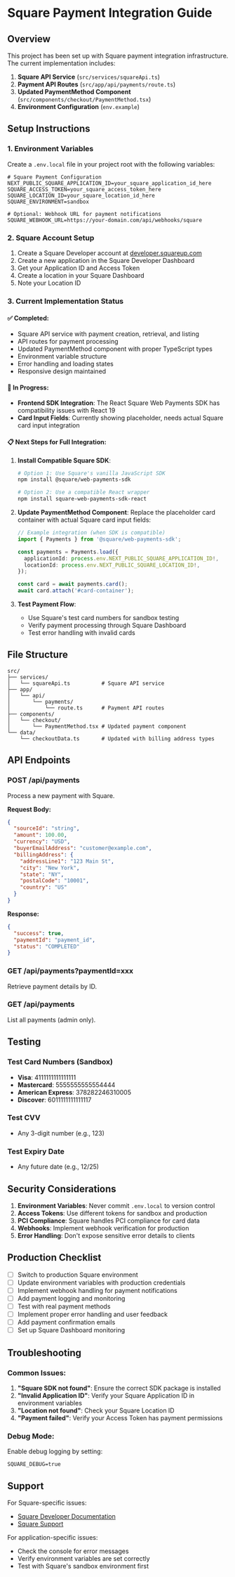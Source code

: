 # Square Payment Integration Guide

## Overview
This project has been set up with Square payment integration infrastructure. The current implementation includes:

1. **Square API Service** (`src/services/squareApi.ts`)
2. **Payment API Routes** (`src/app/api/payments/route.ts`)
3. **Updated PaymentMethod Component** (`src/components/checkout/PaymentMethod.tsx`)
4. **Environment Configuration** (`env.example`)

## Setup Instructions

### 1. Environment Variables
Create a `.env.local` file in your project root with the following variables:

```env
# Square Payment Configuration
NEXT_PUBLIC_SQUARE_APPLICATION_ID=your_square_application_id_here
SQUARE_ACCESS_TOKEN=your_square_access_token_here
SQUARE_LOCATION_ID=your_square_location_id_here
SQUARE_ENVIRONMENT=sandbox

# Optional: Webhook URL for payment notifications
SQUARE_WEBHOOK_URL=https://your-domain.com/api/webhooks/square
```

### 2. Square Account Setup
1. Create a Square Developer account at [developer.squareup.com](https://developer.squareup.com)
2. Create a new application in the Square Developer Dashboard
3. Get your Application ID and Access Token
4. Create a location in your Square Dashboard
5. Note your Location ID

### 3. Current Implementation Status

#### ✅ Completed:
- Square API service with payment creation, retrieval, and listing
- API routes for payment processing
- Updated PaymentMethod component with proper TypeScript types
- Environment variable structure
- Error handling and loading states
- Responsive design maintained

#### 🔄 In Progress:
- **Frontend SDK Integration**: The React Square Web Payments SDK has compatibility issues with React 19
- **Card Input Fields**: Currently showing placeholder, needs actual Square card input integration

#### 📋 Next Steps for Full Integration:

1. **Install Compatible Square SDK**:
   ```bash
   # Option 1: Use Square's vanilla JavaScript SDK
   npm install @square/web-payments-sdk
   
   # Option 2: Use a compatible React wrapper
   npm install square-web-payments-sdk-react
   ```

2. **Update PaymentMethod Component**:
   Replace the placeholder card container with actual Square card input fields:

   ```typescript
   // Example integration (when SDK is compatible)
   import { Payments } from '@square/web-payments-sdk';
   
   const payments = Payments.load({
     applicationId: process.env.NEXT_PUBLIC_SQUARE_APPLICATION_ID!,
     locationId: process.env.NEXT_PUBLIC_SQUARE_LOCATION_ID!,
   });
   
   const card = await payments.card();
   await card.attach('#card-container');
   ```

3. **Test Payment Flow**:
   - Use Square's test card numbers for sandbox testing
   - Verify payment processing through Square Dashboard
   - Test error handling with invalid cards

## File Structure

```
src/
├── services/
│   └── squareApi.ts          # Square API service
├── app/
│   └── api/
│       └── payments/
│           └── route.ts      # Payment API routes
├── components/
│   └── checkout/
│       └── PaymentMethod.tsx # Updated payment component
└── data/
    └── checkoutData.ts       # Updated with billing address types
```

## API Endpoints

### POST /api/payments
Process a new payment with Square.

**Request Body:**
```json
{
  "sourceId": "string",
  "amount": 100.00,
  "currency": "USD",
  "buyerEmailAddress": "customer@example.com",
  "billingAddress": {
    "addressLine1": "123 Main St",
    "city": "New York",
    "state": "NY",
    "postalCode": "10001",
    "country": "US"
  }
}
```

**Response:**
```json
{
  "success": true,
  "paymentId": "payment_id",
  "status": "COMPLETED"
}
```

### GET /api/payments?paymentId=xxx
Retrieve payment details by ID.

### GET /api/payments
List all payments (admin only).

## Testing

### Test Card Numbers (Sandbox)
- **Visa**: 4111111111111111
- **Mastercard**: 5555555555554444
- **American Express**: 378282246310005
- **Discover**: 6011111111111117

### Test CVV
- Any 3-digit number (e.g., 123)

### Test Expiry Date
- Any future date (e.g., 12/25)

## Security Considerations

1. **Environment Variables**: Never commit `.env.local` to version control
2. **Access Tokens**: Use different tokens for sandbox and production
3. **PCI Compliance**: Square handles PCI compliance for card data
4. **Webhooks**: Implement webhook verification for production
5. **Error Handling**: Don't expose sensitive error details to clients

## Production Checklist

- [ ] Switch to production Square environment
- [ ] Update environment variables with production credentials
- [ ] Implement webhook handling for payment notifications
- [ ] Add payment logging and monitoring
- [ ] Test with real payment methods
- [ ] Implement proper error handling and user feedback
- [ ] Add payment confirmation emails
- [ ] Set up Square Dashboard monitoring

## Troubleshooting

### Common Issues:

1. **"Square SDK not found"**: Ensure the correct SDK package is installed
2. **"Invalid Application ID"**: Verify your Square Application ID in environment variables
3. **"Location not found"**: Check your Square Location ID
4. **"Payment failed"**: Verify your Access Token has payment permissions

### Debug Mode:
Enable debug logging by setting:
```env
SQUARE_DEBUG=true
```

## Support

For Square-specific issues:
- [Square Developer Documentation](https://developer.squareup.com/docs)
- [Square Support](https://squareup.com/help)

For application-specific issues:
- Check the console for error messages
- Verify environment variables are set correctly
- Test with Square's sandbox environment first
